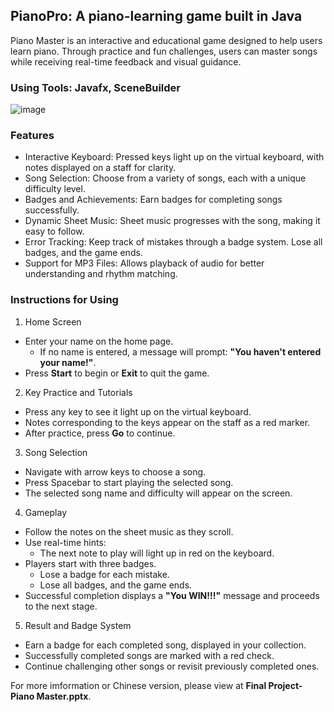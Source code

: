 ## PianoPro: A piano-learning game built in Java
Piano Master is an interactive and educational game designed to help users learn piano. Through practice and fun challenges, users can master songs while receiving real-time feedback and visual guidance.
### Using Tools: Javafx, SceneBuilder
![image](https://github.com/user-attachments/assets/bfcd0062-0d5c-4e38-b522-2056621479ac)

### Features
* Interactive Keyboard: Pressed keys light up on the virtual keyboard, with notes displayed on a staff for clarity.
* Song Selection: Choose from a variety of songs, each with a unique difficulty level.
* Badges and Achievements: Earn badges for completing songs successfully.
* Dynamic Sheet Music: Sheet music progresses with the song, making it easy to follow.
* Error Tracking: Keep track of mistakes through a badge system. Lose all badges, and the game ends.
* Support for MP3 Files: Allows playback of audio for better understanding and rhythm matching.
### Instructions for Using
1. Home Screen
* Enter your name on the home page.
  * If no name is entered, a message will prompt: **"You haven't entered your name!"**.
* Press **Start** to begin or **Exit** to quit the game.
2. Key Practice and Tutorials
* Press any key to see it light up on the virtual keyboard.
* Notes corresponding to the keys appear on the staff as a red marker.
* After practice, press **Go** to continue.
3. Song Selection
* Navigate with arrow keys to choose a song.
* Press Spacebar to start playing the selected song.
* The selected song name and difficulty will appear on the screen.
4. Gameplay
* Follow the notes on the sheet music as they scroll.
* Use real-time hints:
  * The next note to play will light up in red on the keyboard.
* Players start with three badges.
  * Lose a badge for each mistake.
  * Lose all badges, and the game ends.
* Successful completion displays a **"You WIN!!!"** message and proceeds to the next stage.
5. Result and Badge System
* Earn a badge for each completed song, displayed in your collection.
* Successfully completed songs are marked with a red check.
* Continue challenging other songs or revisit previously completed ones.

For more imformation or Chinese version, please view at **Final Project-Piano Master.pptx**.

